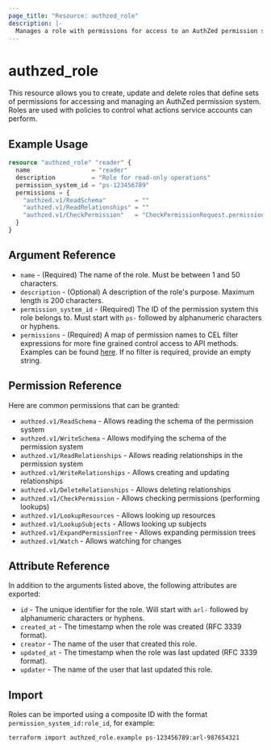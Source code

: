 ```yaml
---
page_title: "Resource: authzed_role"
description: |-
  Manages a role with permissions for access to an AuthZed permission system.
---
```


# authzed_role

This resource allows you to create, update and delete roles that define sets of permissions for accessing and managing an AuthZed permission system. Roles are used with policies to control what actions service accounts can perform.

## Example Usage

```terraform
resource "authzed_role" "reader" {
  name                 = "reader"
  description          = "Role for read-only operations"
  permission_system_id = "ps-123456789"
  permissions = {
    "authzed.v1/ReadSchema"        = ""
    "authzed.v1/ReadRelationships" = ""
    "authzed.v1/CheckPermission"   = "CheckPermissionRequest.permission == \"admin\""
  }
}
```

## Argument Reference

* `name` - (Required) The name of the role. Must be between 1 and 50 characters.
* `description` - (Optional) A description of the role's purpose. Maximum length is 200 characters.
* `permission_system_id` - (Required) The ID of the permission system this role belongs to. Must start with `ps-` followed by alphanumeric characters or hyphens.
* `permissions` - (Required) A map of permission names to CEL filter expressions for more fine grained control access to API methods. Examples can be found [here](https://authzed.com/docs/authzed/concepts/restricted-api-access#example-rule-expressions).  If no filter is required, provide an empty string.

## Permission Reference

Here are common permissions that can be granted:

* `authzed.v1/ReadSchema` - Allows reading the schema of the permission system
* `authzed.v1/WriteSchema` - Allows modifying the schema of the permission system
* `authzed.v1/ReadRelationships` - Allows reading relationships in the permission system
* `authzed.v1/WriteRelationships` - Allows creating and updating relationships
* `authzed.v1/DeleteRelationships` - Allows deleting relationships
* `authzed.v1/CheckPermission` - Allows checking permissions (performing lookups)
* `authzed.v1/LookupResources` - Allows looking up resources
* `authzed.v1/LookupSubjects` - Allows looking up subjects
* `authzed.v1/ExpandPermissionTree` - Allows expanding permission trees
* `authzed.v1/Watch` - Allows watching for changes

## Attribute Reference

In addition to the arguments listed above, the following attributes are exported:

* `id` - The unique identifier for the role. Will start with `arl-` followed by alphanumeric characters or hyphens.
* `created_at` - The timestamp when the role was created (RFC 3339 format).
* `creator` - The name of the user that created this role.
* `updated_at` - The timestamp when the role was last updated (RFC 3339 format).
* `updater` - The name of the user that last updated this role.

## Import

Roles can be imported using a composite ID with the format `permission_system_id:role_id`, for example:

```bash
terraform import authzed_role.example ps-123456789:arl-987654321
``` 
